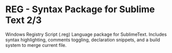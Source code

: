 REG - Syntax Package for Sublime Text 2/3
============

Windows Registry Script (.reg) Language package for SublimeText. Includes syntax highlighting, comments toggling, declaration snippets, and a build system to merge current file.


